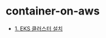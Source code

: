 # container-on-aws

* [1. EKS 클러스터 설치](https://github.com/gnosia93/container-on-aws/blob/main/eks-cluster-launch.md)
